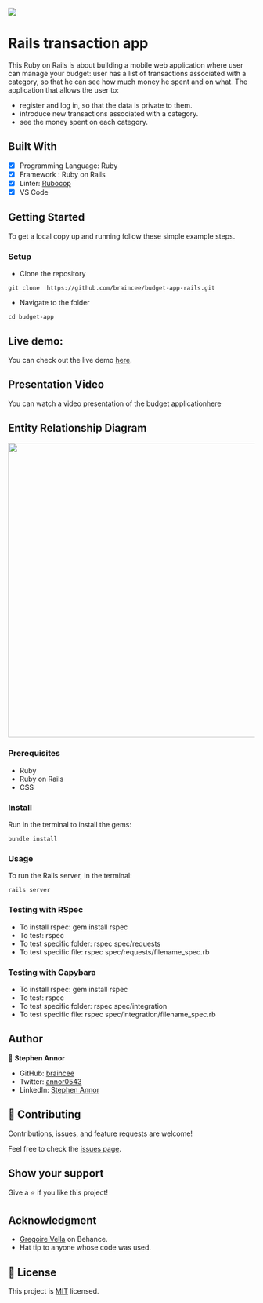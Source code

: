 ![](https://img.shields.io/badge/Microverse-blueviolet)

# Rails transaction app

This Ruby on Rails is about building a mobile web application where user can manage your budget: user has a list of transactions associated with a category, so that he can see how much money he spent and on what. The application that allows the user to:
- register and log in, so that the data is private to them.
- introduce new transactions associated with a category.
- see the money spent on each category.

## Built With

- [x] Programming Language: Ruby
- [x] Framework : Ruby on Rails
- [x] Linter: [Rubocop](https://rubocop.org/)
- [x] VS Code

## Getting Started

To get a local copy up and running follow these simple example steps.

### Setup

- Clone the repository

`git clone  https://github.com/braincee/budget-app-rails.git`

- Navigate to the folder
  
`cd budget-app`

## Live demo:
You can check out the live demo [here](https://steve-budget-application.herokuapp.com/).

## Presentation Video 

You can watch a video presentation of the budget application[here](https://www.loom.com/share/39174527b23e4e11b87d89d605b1d2c7)

## Entity Relationship Diagram
<img src="https://user-images.githubusercontent.com/50721479/190148367-be9ac1c0-2d96-4049-aea3-8e5d75c1f5fa.png" width="600">

### Prerequisites

- Ruby
- Ruby on Rails 
- CSS

### Install

Run in the terminal to install the gems:

`bundle install`

### Usage

To run the Rails server, in the terminal: 

`rails server`


### Testing with RSpec 

- To install rspec: gem install rspec
- To test: rspec
- To test specific folder: rspec spec/requests
- To test specific file: rspec spec/requests/filename_spec.rb

### Testing with Capybara 

- To install rspec: gem install rspec
- To test: rspec
- To test specific folder: rspec spec/integration
- To test specific file: rspec spec/integration/filename_spec.rb
  

## Author

👤 **Stephen Annor**

- GitHub: [braincee](https://github.com/braincee)
- Twitter: [annor0543](https://twitter.com/annor0543)
- LinkedIn: [Stephen Annor](https://www.linkedin.com/stephen-annor)




## 🤝 Contributing

Contributions, issues, and feature requests are welcome!

Feel free to check the [issues page](https://github.com/braincee/budget-app-rails/issues).

## Show your support

Give a ⭐️ if you like this project!

## Acknowledgment
- [Gregoire Vella](https://www.behance.net/gregoirevella) on Behance.
- Hat tip to anyone whose code was used.

## 📝 License

This project is [MIT](./LICENSE) licensed.